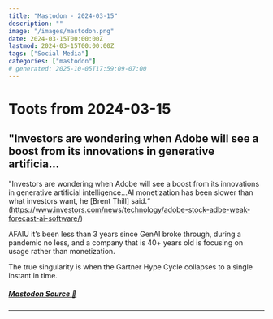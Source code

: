 ```yaml
---
title: "Mastodon - 2024-03-15"
description: ""
image: "/images/mastodon.png"
date: 2024-03-15T00:00:00Z
lastmod: 2024-03-15T00:00:00Z
tags: ["Social Media"]
categories: ["mastodon"]
# generated: 2025-10-05T17:59:09-07:00
---
```


# Toots from 2024-03-15

## "Investors are wondering when Adobe will see a boost from its innovations in generative artificia...

"Investors are wondering when Adobe will see a boost from its innovations in generative artificial intelligence…AI monetization has been slower than what investors want, he [Brent Thill] said.“ (<https://www.investors.com/news/technology/adobe-stock-adbe-weak-forecast-ai-software/>)

AFAIU it’s been less than 3 years since GenAI broke through, during a pandemic no less, and a company that is 40+ years old is focusing on usage rather than monetization.

The true singularity is when the Gartner Hype Cycle collapses to a single instant in time.

##### [Mastodon Source 🐘](https://hachyderm.io/@mweagle/112100947890404151)

---

